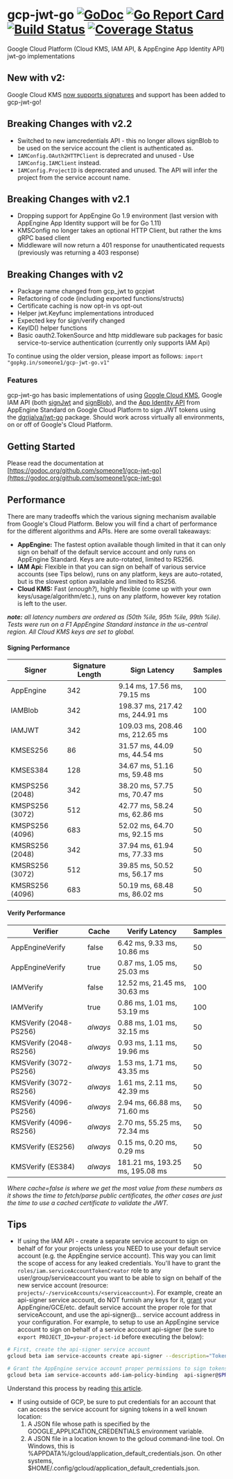 # gcp-jwt-go [![GoDoc](https://godoc.org/github.com/someone1/gcp-jwt-go?status.svg)](https://godoc.org/github.com/someone1/gcp-jwt-go) [![Go Report Card](https://goreportcard.com/badge/github.com/someone1/gcp-jwt-go)](https://goreportcard.com/report/github.com/someone1/gcp-jwt-go) [![Build Status](https://travis-ci.org/someone1/gcp-jwt-go.svg)](https://travis-ci.org/someone1/gcp-jwt-go) [![Coverage Status](https://coveralls.io/repos/github/someone1/gcp-jwt-go/badge.svg)](https://coveralls.io/github/someone1/gcp-jwt-go)

Google Cloud Platform (Cloud KMS, IAM API, & AppEngine App Identity API) jwt-go implementations

## New with v2:

Google Cloud KMS [now supports signatures](https://cloud.google.com/kms/docs/create-validate-signatures) and support has been added to gcp-jwt-go!

## Breaking Changes with v2.2

- Switched to new iamcredentials API - this no longer allows signBlob to be used on the service account the client is authenticated as.
- `IAMConfig.OAuth2HTTPClient` is deprecrated and unused - Use `IAMConfig.IAMClient` instead.
- `IAMConfig.ProjectID` is deprecrated and unused. The API will infer the project from the service account name.

## Breaking Changes with v2.1

- Dropping support for AppEngine Go 1.9 environment (last version with AppEngine App Identity support will be for Go 1.11)
- KMSConfig no longer takes an optional HTTP Client, but rather the kms gRPC based client
- Middleware will now return a 401 response for unauthenticated requests (previously was returning a 403 response)

## Breaking Changes with v2

- Package name changed from gcp_jwt to gcpjwt
- Refactoring of code (including exported functions/structs)
- Certificate caching is now opt-in vs opt-out
- Helper jwt.Keyfunc implementations introduced
- Expected key for sign/verify changed
- KeyID() helper functions
- Basic oauth2.TokenSource and http middleware sub packages for basic service-to-service authentication (currently only supports IAM Api)

To continue using the older version, please import as follows: `import "gopkg.in/someone1/gcp-jwt-go.v1"`

### Features

gcp-jwt-go has basic implementations of using [Google Cloud KMS](https://cloud.google.com/kms/docs/create-validate-signatures), Google IAM API (both [signJwt](https://cloud.google.com/iam/reference/rest/v1/projects.serviceAccounts/signJwt) and [signBlob](https://cloud.google.com/iam/reference/rest/v1/projects.serviceAccounts/signBlob)), and the [App Identity API](https://cloud.google.com/appengine/docs/go/appidentity/) from AppEngine Standard on Google Cloud Platform to sign JWT tokens using the [dgrijalva/jwt-go](https://github.com/golang-jwt/jwt/v4) package. Should work across virtually all environments, on or off of Google's Cloud Platform.

## Getting Started

Please read the documentation at [https://godoc.org/github.com/someone1/gcp-jwt-go](https://godoc.org/github.com/someone1/gcp-jwt-go)

## Performance

There are many tradeoffs which the various signing mechanism available from Google's Cloud Platform. Below you will find a chart of performance for the different algorithms and APIs. Here are some overall takeaways:

- **AppEngine:** The fastest option available though limited in that it can only sign on behalf of the default service account and only runs on AppEngine Standard. Keys are auto-rotated, limited to RS256.
- **IAM Api:** Flexible in that you can sign on behalf of various service accounts (see Tips below), runs on any platform, keys are auto-rotated, but is the slowest option available and limited to RS256.
- **Cloud KMS:** Fast (_enough?_), highly flexible (come up with your own keys/usage/algorithm/etc.), runs on any platform, however key rotation is left to the user.

_**note:** all latency numbers are ordered as (50th %ile, 95th %ile, 99th %ile). Tests were run on a F1 AppEngine Standard instance in the us-central region. All Cloud KMS keys are set to global._

#### Signing Performance

| Signer          | Signature Length | Sign Latency                    | Samples |
| --------------- | ---------------- | ------------------------------- | ------- |
| AppEngine       | 342              | 9.14 ms, 17.56 ms, 79.15 ms     | 100     |
| IAMBlob         | 342              | 198.37 ms, 217.42 ms, 244.91 ms | 100     |
| IAMJWT          | 342              | 109.03 ms, 208.46 ms, 212.65 ms | 100     |
| KMSES256        | 86               | 31.57 ms, 44.09 ms, 44.54 ms    | 50      |
| KMSES384        | 128              | 34.67 ms, 51.16 ms, 59.48 ms    | 50      |
| KMSPS256 (2048) | 342              | 38.20 ms, 57.75 ms, 70.47 ms    | 50      |
| KMSPS256 (3072) | 512              | 42.77 ms, 58.24 ms, 62.86 ms    | 50      |
| KMSPS256 (4096) | 683              | 52.02 ms, 64.70 ms, 92.15 ms    | 50      |
| KMSRS256 (2048) | 342              | 37.94 ms, 61.94 ms, 77.33 ms    | 50      |
| KMSRS256 (3072) | 512              | 39.85 ms, 50.52 ms, 56.17 ms    | 50      |
| KMSRS256 (4096) | 683              | 50.19 ms, 68.48 ms, 86.02 ms    | 50      |

#### Verify Performance

| Verifier               | Cache    | Verify Latency                  | Samples |
| ---------------------- | -------- | ------------------------------- | ------- |
| AppEngineVerify        | false    | 6.42 ms, 9.33 ms, 10.86 ms      | 50      |
| AppEngineVerify        | true     | 0.87 ms, 1.05 ms, 25.03 ms      | 50      |
| IAMVerify              | false    | 12.52 ms, 21.45 ms, 30.63 ms    | 100     |
| IAMVerify              | true     | 0.86 ms, 1.01 ms, 53.19 ms      | 100     |
| KMSVerify (2048-PS256) | _always_ | 0.88 ms, 1.01 ms, 32.15 ms      | 50      |
| KMSVerify (2048-RS256) | _always_ | 0.93 ms, 1.11 ms, 19.96 ms      | 50      |
| KMSVerify (3072-PS256) | _always_ | 1.53 ms, 1.71 ms, 43.35 ms      | 50      |
| KMSVerify (3072-RS256) | _always_ | 1.61 ms, 2.11 ms, 42.39 ms      | 50      |
| KMSVerify (4096-PS256) | _always_ | 2.94 ms, 66.88 ms, 71.60 ms     | 50      |
| KMSVerify (4096-RS256) | _always_ | 2.70 ms, 55.25 ms, 72.34 ms     | 50      |
| KMSVerify (ES256)      | _always_ | 0.15 ms, 0.20 ms, 0.29 ms       | 50      |
| KMSVerify (ES384)      | _always_ | 181.21 ms, 193.25 ms, 195.08 ms | 50      |

_Where cache=false is where we get the most value from these numbers as it shows the time to fetch/parse public certificates, the other cases are just the time to use a cached certificate to validate the JWT._

## Tips

- If using the IAM API - create a separate service account to sign on behalf of for your projects unless you NEED to use your default service account (e.g. the AppEngine service account). This way you can limit the scope of access for any leaked credentials. You'll have to grant the `roles/iam.serviceAccountTokenCreator` role to any user/group/serviceaccount you want to be able to sign on behalf of the new service account (resource: `projects/-/serviceAccounts/<serviceaccount>`). For example, create an api-signer service account, do NOT furnish any keys for it, [grant](https://cloud.google.com/iam/reference/rest/v1/projects.serviceAccounts/setIamPolicy) your AppEngine/GCE/etc. default service account the proper role for that serviceAccount, and use the api-signer@... service account address in your configuration.
  For example, to setup to use an AppEngine service account to sign on behalf of a service account api-signer (be sure to `export PROJECT_ID=your-project-id` before executing the below):

```bash
# First, create the api-signer service account
gcloud beta iam service-accounts create api-signer --description="Tokens must be signed by this service account in order to authenticate to the API" --display-name="API Signer" --project=$PROJECT_ID

# Grant the AppEngine service account proper permissions to sign tokens on behalf of the service account we just created
gcloud beta iam service-accounts add-iam-policy-binding  api-signer@$PROJECT_ID.iam.gserviceaccount.com --member=serviceAccount:$PROJECT_ID@appspot.gserviceaccount.com --role=roles/iam.serviceAccountTokenCreator --project=$PROJECT_ID
```

Understand this process by reading [this article](https://cloud.google.com/iam/docs/creating-short-lived-service-account-credentials).

- If using outside of GCP, be sure to put credentials for an account that can access the service account for signing tokens in a well known location:
  1. A JSON file whose path is specified by the GOOGLE_APPLICATION_CREDENTIALS environment variable.
  2. A JSON file in a location known to the gcloud command-line tool. On Windows, this is %APPDATA%/gcloud/application_default_credentials.json. On other systems, \$HOME/.config/gcloud/application_default_credentials.json.
